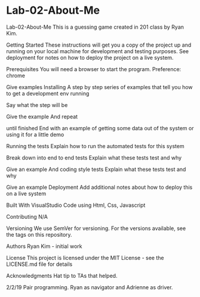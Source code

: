 # Lab-02-About-Me

Lab-02-About-Me
This is a guessing game created in 201 class by Ryan Kim.

Getting Started
These instructions will get you a copy of the project up and running on your local machine for development and testing purposes. See deployment for notes on how to deploy the project on a live system.

Prerequisites
You will need a browser to start the program. Preference: chrome

Give examples
Installing
A step by step series of examples that tell you how to get a development env running

Say what the step will be

Give the example
And repeat

until finished
End with an example of getting some data out of the system or using it for a little demo

Running the tests
Explain how to run the automated tests for this system

Break down into end to end tests
Explain what these tests test and why

Give an example
And coding style tests
Explain what these tests test and why

Give an example
Deployment
Add additional notes about how to deploy this on a live system

Built With
VisualStudio Code using Html, Css, Javascript

Contributing
N/A

Versioning
We use SemVer for versioning. For the versions available, see the tags on this repository.

Authors
Ryan Kim - initial work

License
This project is licensed under the MIT License - see the LICENSE.md file for details

Acknowledgments
Hat tip to TAs that helped.

2/2/19 Pair programming. Ryan as navigator and Adrienne as driver.